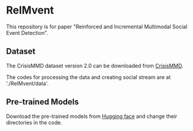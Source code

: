 # ReIMvent
This repository is for paper "Reinforced and Incremental Multimodal Social Event Detection".


## Dataset
The CrisisMMD dataset version 2.0 can be downloaded from [CrisisMMD](https://crisisnlp.qcri.org/crisismmd.html).

The codes for processing the data and creating social stream are at './ReIMvent/data'.


## Pre-trained Models
Download the pre-trained models from [Hugging face](https://huggingface.co/) and change their directories in the code.
